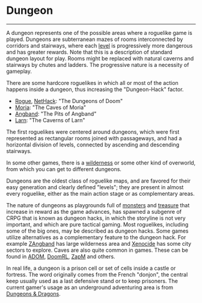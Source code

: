 # Dungeon

---

A dungeon represents one of the possible areas where a roguelike game is played. Dungeons are subterranean mazes of rooms interconnected by corridors and stairways, where each [level](../../level.md) is progressively more dangerous and has greater rewards. Note that this is a description of standard dungeon layout for play. Rooms might be replaced with natural caverns and stairways by chutes and ladders. The progressive nature is a necessity of gameplay.  

There are some hardcore roguelikes in which all or most of the action happens inside a dungeon, thus increasing the "Dungeon-Hack" factor.  

* [Rogue](../../../game/rogue.md), [NetHack](../../../game/nethack.md): "The Dungeons of Doom"
* [Moria](../../../game/moria.md): "The Caves of Moria"
* [Angband](../../../game/angband.md): "The Pits of Angband"
* [Larn](../../../game/larn.md): "The Caverns of Larn"  

The first roguelikes were centered around dungeons, which were first represented as rectangular rooms joined with passageways, and had a horizontal division of levels, connected by ascending and descending stairways.  

In some other games, there is a [wilderness](../../wilderness.md) or some other kind of overworld, from which you can get to different dungeons.  

Dungeons are the oldest class of roguelike maps, and are favored for their easy generation and clearly defined "levels"; they are present in almost every roguelike, either as the main action stage or as complementary areas.  

The nature of dungeons as playgrounds full of [monsters](monster.md) and [treasure](../../treasure.md) that increase in reward as the game advances, has spawned a subgenre of CRPG that is known as dungeon hacks, in which the storyline is not very important, and which are pure tactical gaming. Most roguelikes, including some of the big ones, may be described as dungeon hacks. Some games utilize alternatives as a complementary feature to the dungeon hack. For example [ZAngband](../../../game/zangband.md) has large wilderness area and [Xenocide](../../../game/xenocide.md) has some city sectors to explore. Caves are also quite common in games. These can be found in [ADOM](../../../game/adom.md), [DoomRL](../../../game/doomrl.md), [ZapM](../../../game/zapm.md) and others.  

In real life, a dungeon is a prison cell or set of cells inside a castle or fortress. The word originally comes from the French "donjon", the central keep usually used as a last defensive stand or to keep prisoners. The current gamer's usage as an underground adventuring area is from [Dungeons & Dragons](../../dungeons_and_dragons.md).
